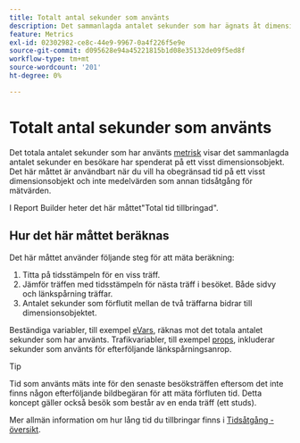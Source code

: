 ```yaml
---
title: Totalt antal sekunder som använts
description: Det sammanlagda antalet sekunder som har ägnats åt dimensionsobjektet.
feature: Metrics
exl-id: 02302982-ce8c-44e9-9967-0a4f226f5e9e
source-git-commit: d095628e94a45221815b1d08e35132de09f5ed8f
workflow-type: tm+mt
source-wordcount: '201'
ht-degree: 0%

---
```


# Totalt antal sekunder som använts

Det totala antalet sekunder som har använts [metrisk](overview.md) visar det sammanlagda antalet sekunder en besökare har spenderat på ett visst dimensionsobjekt. Det här måttet är användbart när du vill ha obegränsad tid på ett visst dimensionsobjekt och inte medelvärden som annan tidsåtgång för mätvärden.

I Report Builder heter det här måttet&quot;Total tid tillbringad&quot;.

## Hur det här måttet beräknas

Det här måttet använder följande steg för att mäta beräkning:

1. Titta på tidsstämpeln för en viss träff.
2. Jämför träffen med tidsstämpeln för nästa träff i besöket. Både sidvy och länkspårning träffar.
3. Antalet sekunder som förflutit mellan de två träffarna bidrar till dimensionsobjektet.

Beständiga variabler, till exempel [eVars](../dimensions/evar.md), räknas mot det totala antalet sekunder som har använts. Trafikvariabler, till exempel [props](../dimensions/prop.md), inkluderar sekunder som använts för efterföljande länkspårningsanrop.

>[!TIP]
>
>Tid som använts mäts inte för den senaste besöksträffen eftersom det inte finns någon efterföljande bildbegäran för att mäta förfluten tid. Detta koncept gäller också besök som består av en enda träff (ett studs).

Mer allmän information om hur lång tid du tillbringar finns i [Tidsåtgång - översikt](time-spent.md).
